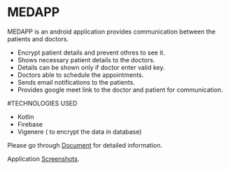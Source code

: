 # MEDAPP
MEDAPP is an android application provides communication between the patients and doctors.
 - Encrypt patient details and prevent othres to see it.
 - Shows necessary patient details to the doctors.
 - Details can be shown only if doctor enter valid key.
 - Doctors able to schedule the appointments.
 - Sends email notifications to the patients.
 - Provides google meet link to the doctor and patient for communication.

#TECHNOLOGIES USED

 - Kotlin
 - Firebase
 - Vigenere ( to encrypt the data in database)
 
Please go through [Document](https://github.com/shanureddy4/MEDAPP/blob/master/MEDAPP_Document.pdf "Document") for detailed information.

Application [Screenshots](https://github.com/shanureddy4/MEDAPP/tree/master/Snippets "Screen shots").
